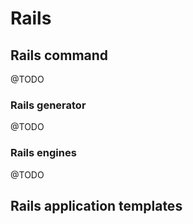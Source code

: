 # Rails

## Rails command

@TODO

### Rails generator

@TODO

### Rails engines

@TODO

## Rails application templates
